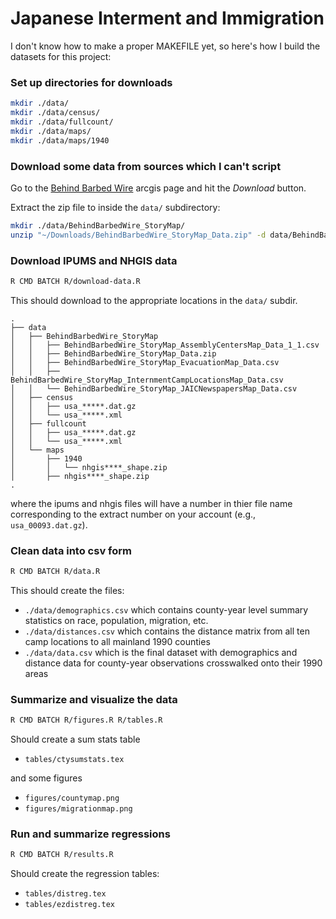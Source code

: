 # Japanese Interment and Immigration 

I don't know how to make a proper MAKEFILE yet,
so here's how I build the datasets for this project:

### Set up directories for downloads
```bash
mkdir ./data/
mkdir ./data/census/
mkdir ./data/fullcount/
mkdir ./data/maps/
mkdir ./data/maps/1940
```

### Download some data from sources which I can't script

Go to the [Behind Barbed Wire](https://www.arcgis.com/home/item.html?id=787f1fabd34c49308df8fe0d4dc7470f) 
arcgis page and hit the *Download* button.

Extract the zip file to inside the `data/` subdirectory:
```bash
mkdir ./data/BehindBarbedWire_StoryMap/
unzip "~/Downloads/BehindBarbedWire_StoryMap_Data.zip" -d data/BehindBarbedWire_StoryMap
```

### Download IPUMS and NHGIS data
```bash
R CMD BATCH R/download-data.R
```

This should download to the appropriate locations in the `data/` subdir.
```
.
├── data
│   ├── BehindBarbedWire_StoryMap
│   │   ├── BehindBarbedWire_StoryMap_AssemblyCentersMap_Data_1_1.csv
│   │   ├── BehindBarbedWire_StoryMap_Data.zip
│   │   ├── BehindBarbedWire_StoryMap_EvacuationMap_Data.csv
│   │   ├── BehindBarbedWire_StoryMap_InternmentCampLocationsMap_Data.csv
│   │   └── BehindBarbedWire_StoryMap_JAICNewspapersMap_Data.csv
│   ├── census
│   │   ├── usa_*****.dat.gz
│   │   └── usa_*****.xml
│   ├── fullcount
│   │   ├── usa_*****.dat.gz
│   │   └── usa_*****.xml
│   └── maps
│       ├── 1940
│       │   └── nhgis****_shape.zip
│       ├── nhgis****_shape.zip
.
```
where the ipums and nhgis files will have a number in thier file name 
corresponding to the extract number on your account (e.g., `usa_00093.dat.gz`).

### Clean data into csv form
```bash
R CMD BATCH R/data.R
```

This should create the files:
  - `./data/demographics.csv` which contains county-year level summary statistics on race, population, migration, etc.
  - `./data/distances.csv` which contains the distance matrix from all ten camp locations to all mainland 1990 counties
  - `./data/data.csv` which is the final dataset with demographics and distance data for county-year observations crosswalked onto their 1990 areas

### Summarize and visualize the data
```bash
R CMD BATCH R/figures.R R/tables.R
```

Should create a sum stats table 
  - `tables/ctysumstats.tex`

and some figures
  - `figures/countymap.png`
  - `figures/migrationmap.png`

### Run and summarize regressions
```bash
R CMD BATCH R/results.R
```

Should create the regression tables:
  - `tables/distreg.tex`
  - `tables/ezdistreg.tex`
